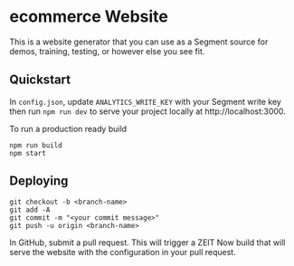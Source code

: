 # ecommerce Website

This is a website generator that you can use as a Segment source for demos, training, testing, or however else you see fit.

## Quickstart

In `config.json`, update `ANALYTICS_WRITE_KEY` with your Segment write key then run `npm run dev` to serve your project locally at http://localhost:3000.

To run a production ready build

```
npm run build
npm start
```

## Deploying

```
git checkout -b <branch-name>
git add -A
git commit -m "<your commit message>"
git push -u origin <branch-name>
```

In GitHub, submit a pull request. This will trigger a ZEIT Now build that will serve the website with the configuration in your pull request.
